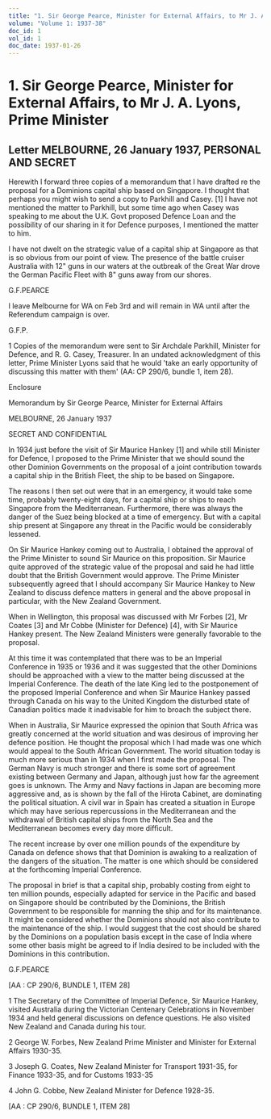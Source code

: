 ```yaml
---
title: "1. Sir George Pearce, Minister for External Affairs, to Mr J. A. Lyons, Prime Minister"
volume: "Volume 1: 1937-38"
doc_id: 1
vol_id: 1
doc_date: 1937-01-26
---
```


# 1. Sir George Pearce, Minister for External Affairs, to Mr J. A. Lyons, Prime Minister

## Letter MELBOURNE, 26 January 1937, PERSONAL AND SECRET

Herewith I forward three copies of a memorandum that I have drafted re the proposal for a Dominions capital ship based on Singapore. I thought that perhaps you might wish to send a copy to Parkhill and Casey. [1] I have not mentioned the matter to Parkhill, but some time ago when Casey was speaking to me about the U.K. Govt proposed Defence Loan and the possibility of our sharing in it for Defence purposes, I mentioned the matter to him. 

I have not dwelt on the strategic value of a capital ship at Singapore as that is so obvious from our point of view. The presence of the battle cruiser Australia with 12" guns in our waters at the outbreak of the Great War drove the German Pacific Fleet with 8" guns away from our shores.

G.F.PEARCE

I leave Melbourne for WA on Feb 3rd and will remain in WA until after the Referendum campaign is over.

G.F.P.

1 Copies of the memorandum were sent to Sir Archdale Parkhill, Minister for Defence, and R. G. Casey, Treasurer. In an undated acknowledgment of this letter, Prime Minister Lyons said that he would 'take an early opportunity of discussing this matter with them' (AA: CP 290/6, bundle 1, item 28). 

Enclosure 

Memorandum by Sir George Pearce, Minister for External Affairs

MELBOURNE, 26 January 1937

SECRET AND CONFIDENTIAL

In 1934 just before the visit of Sir Maurice Hankey [1] and while still Minister for Defence, I proposed to the Prime Minister that we should sound the other Dominion Governments on the proposal of a joint contribution towards a capital ship in the British Fleet, the ship to be based on Singapore. 

The reasons I then set out were that in an emergency, it would take some time, probably twenty-eight days, for a capital ship or ships to reach Singapore from the Mediterranean. Furthermore, there was always the danger of the Suez being blocked at a time of emergency. But with a capital ship present at Singapore any threat in the Pacific would be considerably lessened. 

On Sir Maurice Hankey coming out to Australia, I obtained the approval of the Prime Minister to sound Sir Maurice on this proposition. Sir Maurice quite approved of the strategic value of the proposal and said he had little doubt that the British Government would approve. The Prime Minister subsequently agreed that I should accompany Sir Maurice Hankey to New Zealand to discuss defence matters in general and the above proposal in particular, with the New Zealand Government. 

When in Wellington, this proposal was discussed with Mr Forbes [2], Mr Coates [3] and Mr Cobbe (Minister for Defence) [4], with Sir Maurice Hankey present. The New Zealand Ministers were generally favorable to the proposal. 

At this time it was contemplated that there was to be an Imperial Conference in 1935 or 1936 and it was suggested that the other Dominions should be approached with a view to the matter being discussed at the Imperial Conference. The death of the late King led to the postponement of the proposed Imperial Conference and when Sir Maurice Hankey passed through Canada on his way to the United Kingdom the disturbed state of Canadian politics made it inadvisable for him to broach the subject there. 

When in Australia, Sir Maurice expressed the opinion that South Africa was greatly concerned at the world situation and was desirous of improving her defence position. He thought the proposal which I had made was one which would appeal to the South African Government. The world situation today is much more serious than in 1934 when I first made the proposal. The German Navy is much stronger and there is some sort of agreement existing between Germany and Japan, although just how far the agreement goes is unknown. The Army and Navy factions in Japan are becoming more aggressive and, as is shown by the fall of the Hirota Cabinet, are dominating the political situation. A civil war in Spain has created a situation in Europe which may have serious repercussions in the Mediterranean and the withdrawal of British capital ships from the North Sea and the Mediterranean becomes every day more difficult. 

The recent increase by over one million pounds of the expenditure by Canada on defence shows that that Dominion is awaking to a realization of the dangers of the situation. The matter is one which should be considered at the forthcoming Imperial Conference. 

The proposal in brief is that a capital ship, probably costing from eight to ten million pounds, especially adapted for service in the Pacific and based on Singapore should be contributed by the Dominions, the British Government to be responsible for manning the ship and for its maintenance. It might be considered whether the Dominions should not also contribute to the maintenance of the ship. I would suggest that the cost should be shared by the Dominions on a population basis except in the case of India where some other basis might be agreed to if India desired to be included with the Dominions in this contribution.

G.F.PEARCE

[AA : CP 290/6, BUNDLE 1, ITEM 28]

1 The Secretary of the Committee of Imperial Defence, Sir Maurice Hankey, visited Australia during the Victorian Centenary Celebrations in November 1934 and held general discussions on defence questions. He also visited New Zealand and Canada during his tour. 

2 George W. Forbes, New Zealand Prime Minister and Minister for External Affairs 1930-35. 

3 Joseph G. Coates, New Zealand Minister for Transport 1931-35, for Finance 1933-35, and for Customs 1933-35

4 John G. Cobbe, New Zealand Minister for Defence 1928-35.

[AA : CP 290/6, BUNDLE 1, ITEM 28]
